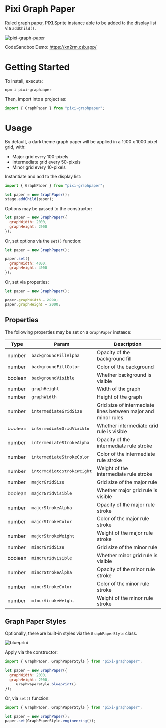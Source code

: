 # Pixi Graph Paper
Ruled graph paper, PIXI.Sprite instance able to be added to the display list via `addChild()`.

![pixi-graph-paper](https://user-images.githubusercontent.com/1213591/109711264-4a64d400-7b64-11eb-97bd-5472bd9f6453.gif)

CodeSandbox Demo: https://xn2rm.csb.app/

# Getting Started

To install, execute:

    npm i pixi-graphpaper

Then, import into a project as:

```js
import { GraphPaper } from "pixi-graphpaper";
```

# Usage

By default, a dark theme graph paper will be applied in a 1000 x 1000 pixel grid, with:
- Major grid every 100-pixels
- Intermediate grid every 50-pixels
- Minor grid every 10-pixels

Instantiate and add to the display list:

```js
import { GraphPaper } from "pixi-graphpaper";

let paper = new GraphPaper();
stage.addChild(paper);
```

Options may be passed to the constructor:

```js
let paper = new GraphPaper({
  graphWidth: 2000,
  graphHeight: 2000
});
```

Or, set options via the `set()` function:
```js
let paper = new GraphPaper();

paper.set({
  graphWidth: 4000,
  graphHeight: 4000
});
```

Or, set via properties:

```js
let paper = new GraphPaper();

paper.graphWidth = 2000;
paper.graphHeight = 2000;

```

## Properties

The following properties may be set on a `GraphPaper` instance:

| Type | Param | Description |
| --- | --- | --- |
| number | `backgroundFillAlpha` | Opacity of the background fill |
| number | `backgroundFillColor` | Color of the background |
| boolean | `backgroundVisible` | Whether background is visible |
| number | `graphHeight` | Width of the graph |
| number | `graphWidth` | Height of the graph |
| number | `intermediateGridSize` | Grid size of intermediate lines between major and minor rules |
| boolean | `intermediateGridVisible` | Whether intermediate grid rule is visible |
| number | `intermediateStrokeAlpha` | Opacity of the intermediate rule stroke |
| number | `intermediateStrokeColor` | Color of the intermediate rule stroke |
| number | `intermediateStrokeWeight` | Weight of the intermediate rule stroke |
| number | `majorGridSize` | Grid size of the major rule |
| boolean | `majorGridVisible` | Whether major grid rule is visible |
| number | `majorStrokeAlpha` | Opacity of the major rule stroke |
| number | `majorStrokeColor` | Color of the major rule stroke |
| number | `majorStrokeWeight` | Weight of the major rule stroke |
| number | `minorGridSize` | Grid size of the minor rule |
| boolean | `minorGridVisible` | Whether minor grid rule is visible |
| number | `minorStrokeAlpha` | Opacity of the minor rule stroke |
| number | `minorStrokeColor` | Color of the minor rule stroke |
| number | `minorStrokeWeight` | Weight of the minor rule stroke |


## Graph Paper Styles

Optionally, there are built-in styles via the `GraphPaperStyle` class.

![blueprint](https://user-images.githubusercontent.com/1213591/109616946-6a13e200-7afb-11eb-8e24-6015f8adf8b0.png)

Apply via the constructor:

```js
import { GraphPaper, GraphPaperStyle } from "pixi-graphpaper";

let paper = new GraphPaper({
  graphWidth: 2000,
  graphHeight: 2000,
  ...GraphPaperStyle.blueprint()
});
```

Or, via `set()` function:

```js
import { GraphPaper, GraphPaperStyle } from "pixi-graphpaper";

let paper = new GraphPaper();
paper.set(GraphPaperStyle.engineering());
```
